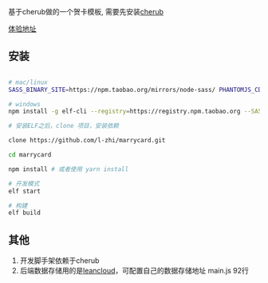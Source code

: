 基于cherub做的一个贺卡模板, 需要先安装[cherub](https://github.com/l-zhi/cherub) 

[体验地址](https://l-zhi.com/dist2/index.html)

## 安装

```bash

# mac/linux
SASS_BINARY_SITE=https://npm.taobao.org/mirrors/node-sass/ PHANTOMJS_CDNURL=https://npm.taobao.org/mirrors/phantomjs/ npm install -g elf-cli --registry=https://registry.npm.taobao.org

# windows
npm install -g elf-cli --registry=https://registry.npm.taobao.org --SASS_BINARY_SITE=https://npm.taobao.org/mirrors/node-sass/ --PHANTOMJS_CDNURL=https://npm.taobao.org/mirrors/phantomjs/

# 安装ELF之后，clone 项目，安装依赖

clone https://github.com/l-zhi/marrycard.git

cd marrycard

npm install # 或者使用 yarn install

# 开发模式
elf start

# 构建
elf build
```

## 其他

1. 开发脚手架依赖于cherub
2. 后端数据存储用的是[leancloud](https://leancloud.cn/)，可配置自己的数据存储地址 main.js 92行
